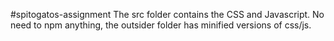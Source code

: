 #spitogatos-assignment
The src folder contains the CSS and Javascript.
No need to npm anything, the outsider folder has minified versions of css/js.
